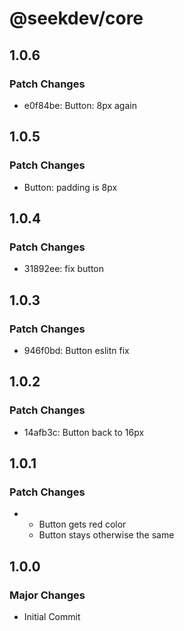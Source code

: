 # @seekdev/core

## 1.0.6

### Patch Changes

- e0f84be: Button: 8px again

## 1.0.5

### Patch Changes

- Button: padding is 8px

## 1.0.4

### Patch Changes

- 31892ee: fix button

## 1.0.3

### Patch Changes

- 946f0bd: Button eslitn fix

## 1.0.2

### Patch Changes

- 14afb3c: Button back to 16px

## 1.0.1

### Patch Changes

- - Button gets red color
  - Button stays otherwise the same

## 1.0.0

### Major Changes

- Initial Commit
